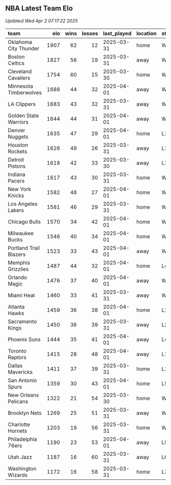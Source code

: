 ## NBA Latest Team Elo

*Updated Wed Apr  2 07:17:22 2025*

| team                   |   elo |   wins |   losses | last_played   | location   | streak   |
|:-----------------------|------:|-------:|---------:|:--------------|:-----------|:---------|
| Oklahoma City Thunder  |  1907 |     62 |       12 | 2025-03-31    | home       | W10      |
| Boston Celtics         |  1827 |     56 |       19 | 2025-03-31    | away       | W9       |
| Cleveland Cavaliers    |  1754 |     60 |       15 | 2025-03-30    | home       | W1       |
| Minnesota Timberwolves |  1688 |     44 |       32 | 2025-04-01    | away       | W3       |
| LA Clippers            |  1683 |     43 |       32 | 2025-03-31    | away       | W1       |
| Golden State Warriors  |  1644 |     44 |       31 | 2025-04-01    | away       | W3       |
| Denver Nuggets         |  1635 |     47 |       29 | 2025-04-01    | home       | L1       |
| Houston Rockets        |  1626 |     49 |       26 | 2025-03-31    | away       | L1       |
| Detroit Pistons        |  1618 |     42 |       33 | 2025-03-30    | away       | L1       |
| Indiana Pacers         |  1617 |     43 |       30 | 2025-03-31    | home       | W1       |
| New York Knicks        |  1582 |     48 |       27 | 2025-04-01    | home       | W3       |
| Los Angeles Lakers     |  1581 |     46 |       29 | 2025-03-31    | home       | W2       |
| Chicago Bulls          |  1570 |     34 |       42 | 2025-04-01    | home       | W1       |
| Milwaukee Bucks        |  1546 |     40 |       34 | 2025-04-01    | home       | W1       |
| Portland Trail Blazers |  1523 |     33 |       43 | 2025-04-01    | away       | W1       |
| Memphis Grizzlies      |  1487 |     44 |       32 | 2025-04-01    | home       | L4       |
| Orlando Magic          |  1476 |     37 |       40 | 2025-04-01    | away       | W1       |
| Miami Heat             |  1460 |     33 |       41 | 2025-03-31    | away       | W5       |
| Atlanta Hawks          |  1459 |     36 |       38 | 2025-04-01    | home       | L1       |
| Sacramento Kings       |  1450 |     36 |       39 | 2025-03-31    | away       | L2       |
| Phoenix Suns           |  1444 |     35 |       41 | 2025-04-01    | away       | L4       |
| Toronto Raptors        |  1415 |     28 |       48 | 2025-04-01    | away       | L1       |
| Dallas Mavericks       |  1411 |     37 |       39 | 2025-03-31    | home       | L1       |
| San Antonio Spurs      |  1359 |     30 |       43 | 2025-04-01    | home       | L5       |
| New Orleans Pelicans   |  1322 |     21 |       54 | 2025-03-30    | home       | W1       |
| Brooklyn Nets          |  1269 |     25 |       51 | 2025-03-31    | away       | W2       |
| Charlotte Hornets      |  1203 |     19 |       56 | 2025-03-31    | home       | W1       |
| Philadelphia 76ers     |  1190 |     23 |       53 | 2025-04-01    | away       | L9       |
| Utah Jazz              |  1187 |     16 |       60 | 2025-03-31    | away       | L6       |
| Washington Wizards     |  1172 |     16 |       58 | 2025-03-31    | home       | L3       |